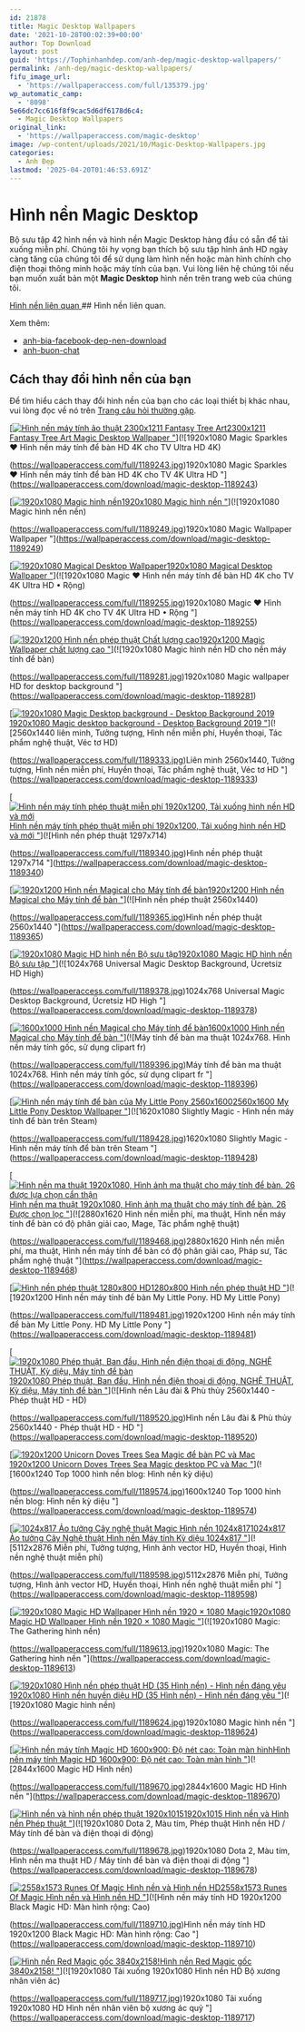 ```yaml
---
id: 21878
title: Magic Desktop Wallpapers
date: '2021-10-28T00:02:39+00:00'
author: Top Download
layout: post
guid: 'https://Tophinhanhdep.com/anh-dep/magic-desktop-wallpapers/'
permalink: /anh-dep/magic-desktop-wallpapers/
fifu_image_url:
  - 'https://wallpaperaccess.com/full/135379.jpg'
wp_automatic_camp:
  - '8098'
5e66dc7cc616f8f9cac5d6df6178d6c4:
  - Magic Desktop Wallpapers
original_link:
  - 'https://wallpaperaccess.com/magic-desktop'
image: /wp-content/uploads/2021/10/Magic-Desktop-Wallpapers.jpg
categories:
  - Ảnh Đẹp
lastmod: '2025-04-20T01:46:53.691Z'
---
```

# Hình nền Magic Desktop

Bộ sưu tập 42 hình nền và hình nền Magic Desktop hàng đầu có sẵn để tải xuống miễn phí. Chúng tôi hy vọng bạn thích bộ sưu tập hình ảnh HD ngày càng tăng của chúng tôi để sử dụng làm hình nền hoặc màn hình chính cho điện thoại thông minh hoặc máy tính của bạn. Vui lòng liên hệ chúng tôi nếu bạn muốn xuất bản một **Magic Desktop** hình nền trên trang web của chúng tôi.

[Hình nền liên quan ](#related) ## Hình nền liên quan.

   
 Xem thêm:

   
- [anh-bia-facebook-dep-nen-download](https://tophinhanhdep.com/anh-bia/anh-bia-facebook-dep-nen-download/)
- [anh-buon-chat](https://tophinhanhdep.com/hinh-anh-buon/anh-buon-chat/)

## Cách thay đổi hình nền của bạn

Để tìm hiểu cách thay đổi hình nền của bạn cho các loại thiết bị khác nhau, vui lòng đọc về nó trên [Trang câu hỏi thường gặp](https://tophinhanhdep.com/faq/).

  
[[![Hình nền máy tính ảo thuật 2300x1211 Fantasy Tree Art](https://wallpaperaccess.com/full/135379.jpg)2300x1211 Fantasy Tree Art Magic Desktop Wallpaper "](https://wallpaperaccess.com/download/magic-desktop-135379)](![1920x1080 Magic Sparkles ❤ Hình nền máy tính để bàn HD 4K cho TV Ultra HD 4K)

(https://wallpaperaccess.com/full/1189243.jpg)1920x1080 Magic Sparkles ❤ Hình nền máy tính để bàn HD 4K cho TV 4K Ultra HD "](https://wallpaperaccess.com/download/magic-desktop-1189243)

[[![1920x1080 Magic hình nền](https://wallpaperaccess.com/full/1189248.jpg)1920x1080 Magic hình nền "](https://wallpaperaccess.com/download/magic-desktop-1189248)](![1920x1080 Magic hình nền nền)

(https://wallpaperaccess.com/full/1189249.jpg)1920x1080 Magic Wallpaper Wallpaper "](https://wallpaperaccess.com/download/magic-desktop-1189249)

[[![1920x1080 Magical Desktop Wallpaper](https://wallpaperaccess.com/full/135285.jpg)1920x1080 Magical Desktop Wallpaper "](https://wallpaperaccess.com/download/magic-desktop-135285)](![1920x1080 Magic ❤ Hình nền máy tính để bàn HD 4K cho TV 4K Ultra HD • Rộng)

(https://wallpaperaccess.com/full/1189255.jpg)1920x1080 Magic ❤ Hình nền máy tính HD 4K cho TV 4K Ultra HD • Rộng "](https://wallpaperaccess.com/download/magic-desktop-1189255)

[[![1920x1200 Hình nền phép thuật Chất lượng cao](https://wallpaperaccess.com/full/1189268.jpg)1920x1200 Magic Wallpaper chất lượng cao "](https://wallpaperaccess.com/download/magic-desktop-1189268)](![1920x1080 Magic hình nền HD cho nền máy tính để bàn)

(https://wallpaperaccess.com/full/1189281.jpg)1920x1080 Magic wallpaper HD for desktop background "](https://wallpaperaccess.com/download/magic-desktop-1189281)

[[![1920x1080 Magic Desktop background - Desktop Background 2019](https://wallpaperaccess.com/full/1189316.jpg)1920x1080 Magic desktop background - Desktop Background 2019 "](https://wallpaperaccess.com/download/magic-desktop-1189316)](![2560x1440 liên minh, Tưởng tượng, Hình nền miễn phí, Huyền thoại, Tác phẩm nghệ thuật, Véc tơ HD)

(https://wallpaperaccess.com/full/1189333.jpg)Liên minh 2560x1440, Tưởng tượng, Hình nền miễn phí, Huyền thoại, Tác phẩm nghệ thuật, Véc tơ HD "](https://wallpaperaccess.com/download/magic-desktop-1189333)

[[![Hình nền máy tính phép thuật miễn phí 1920x1200, Tải xuống hình nền HD và mới](https://wallpaperaccess.com/full/1189338.jpg)Hình nền máy tính phép thuật miễn phí 1920x1200, Tải xuống hình nền HD và mới "](https://wallpaperaccess.com/download/magic-desktop-1189338)](![Hình nền phép thuật 1297x714)

(https://wallpaperaccess.com/full/1189340.jpg)Hình nền phép thuật 1297x714 "](https://wallpaperaccess.com/download/magic-desktop-1189340)

[[![1920x1200 Hình nền Magical cho Máy tính để bàn](https://wallpaperaccess.com/full/1189352.jpg)1920x1200 Hình nền Magical cho Máy tính để bàn "](https://wallpaperaccess.com/download/magic-desktop-1189352)](![Hình nền phép thuật 2560x1440)

(https://wallpaperaccess.com/full/1189365.jpg)Hình nền phép thuật 2560x1440 "](https://wallpaperaccess.com/download/magic-desktop-1189365)

[[![1920x1080 Magic HD hình nền Bộ sưu tập](https://wallpaperaccess.com/full/1189369.jpg)1920x1080 Magic HD hình nền Bộ sưu tập "](https://wallpaperaccess.com/download/magic-desktop-1189369)](![1024x768 Universal Magic Desktop Background, Ücretsiz HD High)

(https://wallpaperaccess.com/full/1189378.jpg)1024x768 Universal Magic Desktop Background, Ücretsiz HD High "](https://wallpaperaccess.com/download/magic-desktop-1189378)

[[![1600x1000 Hình nền Magical cho Máy tính để bàn](https://wallpaperaccess.com/full/1189392.jpg)1600x1000 Hình nền Magical cho Máy tính để bàn "](https://wallpaperaccess.com/download/magic-desktop-1189392)](![Máy tính để bàn ma thuật 1024x768.  Hình nền máy tính gốc, sử dụng clipart fr)

(https://wallpaperaccess.com/full/1189396.jpg)Máy tính để bàn ma thuật 1024x768. Hình nền máy tính gốc, sử dụng clipart fr "](https://wallpaperaccess.com/download/magic-desktop-1189396)

[[![Hình nền máy tính để bàn của My Little Pony 2560x1600](https://wallpaperaccess.com/full/1189406.jpg)2560x1600 My Little Pony Desktop Wallpaper "](https://wallpaperaccess.com/download/magic-desktop-1189406)](![1620x1080 Slightly Magic - Hình nền máy tính để bàn trên Steam)

(https://wallpaperaccess.com/full/1189428.jpg)1620x1080 Slightly Magic - Hình nền máy tính để bàn trên Steam "](https://wallpaperaccess.com/download/magic-desktop-1189428)

[[![Hình nền ma thuật 1920x1080, Hình ảnh ma thuật cho máy tính để bàn.  26 được lựa chọn cẩn thận](https://wallpaperaccess.com/full/1189438.jpg)Hình nền ma thuật 1920x1080, Hình ảnh ma thuật cho máy tính để bàn. 26 Được chọn lọc "](https://wallpaperaccess.com/download/magic-desktop-1189438)](![2880x1620 Hình nền miễn phí, ma thuật, Hình nền máy tính để bàn có độ phân giải cao, Mage, Tác phẩm nghệ thuật)

(https://wallpaperaccess.com/full/1189468.jpg)2880x1620 Hình nền miễn phí, ma thuật, Hình nền máy tính để bàn có độ phân giải cao, Pháp sư, Tác phẩm nghệ thuật "](https://wallpaperaccess.com/download/magic-desktop-1189468)

[[![Hình nền phép thuật 1280x800 HD](https://wallpaperaccess.com/full/1189479.jpg)1280x800 Hình nền phép thuật HD "](https://wallpaperaccess.com/download/magic-desktop-1189479)](![1920x1200 Hình nền máy tính để bàn My Little Pony.  HD My Little Pony)

(https://wallpaperaccess.com/full/1189481.jpg)1920x1200 Hình nền máy tính để bàn My Little Pony. HD My Little Pony "](https://wallpaperaccess.com/download/magic-desktop-1189481)

[[![1920x1080 Phép thuật, Ban đầu, Hình nền điện thoại di động, NGHỆ THUẬT, Kỳ diệu, Máy tính để bàn](https://wallpaperaccess.com/full/1189498.jpg)1920x1080 Phép thuật, Ban đầu, Hình nền điện thoại di động, NGHỆ THUẬT, Kỳ diệu, Máy tính để bàn "](https://wallpaperaccess.com/download/magic-desktop-1189498)](![Hình nền Lâu đài & Phù thủy 2560x1440 - Phép thuật HD - HD)

(https://wallpaperaccess.com/full/1189520.jpg)Hình nền Lâu đài &amp; Phù thủy 2560x1440 - Phép thuật HD - HD "](https://wallpaperaccess.com/download/magic-desktop-1189520)

[[![1920x1200 Unicorn Doves Trees Sea Magic để bàn PC và Mac](https://wallpaperaccess.com/full/1189542.jpg)1920x1200 Unicorn Doves Trees Sea Magic desktop PC và Mac "](https://wallpaperaccess.com/download/magic-desktop-1189542)](![1600x1240 Top 1000 hình nền blog: Hình nền kỳ diệu)

(https://wallpaperaccess.com/full/1189574.jpg)1600x1240 Top 1000 hình nền blog: Hình nền kỳ diệu "](https://wallpaperaccess.com/download/magic-desktop-1189574)

[[![1024x817 Ảo tưởng Cây nghệ thuật Magic Hình nền 1024x817](https://wallpaperaccess.com/full/1189578.jpg)1024x817 Ảo tưởng Cây Nghệ thuật Hình nền Máy tính Kỳ diệu 1024x817 "](https://wallpaperaccess.com/download/magic-desktop-1189578)](![5112x2876 Miễn phí, Tưởng tượng, Hình ảnh vector HD, Huyền thoại, Hình nền nghệ thuật miễn phí)

(https://wallpaperaccess.com/full/1189598.jpg)5112x2876 Miễn phí, Tưởng tượng, Hình ảnh vector HD, Huyền thoại, Hình nền nghệ thuật miễn phí "](https://wallpaperaccess.com/download/magic-desktop-1189598)

[[![1920x1080 Magic HD Wallpaper Hình nền 1920 × 1080 Magic](https://wallpaperaccess.com/full/1189612.jpg)1920x1080 Magic HD Wallpaper Hình nền 1920 × 1080 Magic "](https://wallpaperaccess.com/download/magic-desktop-1189612)](![1920x1080 Magic: The Gathering hình nền)

(https://wallpaperaccess.com/full/1189613.jpg)1920x1080 Magic: The Gathering hình nền "](https://wallpaperaccess.com/download/magic-desktop-1189613)

[[![1920x1080 Hình nền phép thuật HD (35 Hình nền) - Hình nền đáng yêu](https://wallpaperaccess.com/full/1189615.jpg)1920x1080 Hình nền huyền diệu HD (35 Hình nền) - Hình nền đáng yêu "](https://wallpaperaccess.com/download/magic-desktop-1189615)](![1920x1080 Magic hình nền)

(https://wallpaperaccess.com/full/1189624.jpg)1920x1080 Magic hình nền "](https://wallpaperaccess.com/download/magic-desktop-1189624)

[[![Hình nền máy tính Magic HD 1600x900: Độ nét cao: Toàn màn hình](https://wallpaperaccess.com/full/1189646.png)Hình nền máy tính Magic HD 1600x900: Độ nét cao: Toàn màn hình "](https://wallpaperaccess.com/download/magic-desktop-1189646)](![2844x1600 Magic HD Hình nền)

(https://wallpaperaccess.com/full/1189670.jpg)2844x1600 Magic HD Hình nền "](https://wallpaperaccess.com/download/magic-desktop-1189670)

[[![Hình nền và hình nền phép thuật 1920x1015](https://wallpaperaccess.com/full/1189677.jpg)1920x1015 Hình nền và Hình nền Phép thuật "](https://wallpaperaccess.com/download/magic-desktop-1189677)](![1920x1080 Dota 2, Màu tím, Phép thuật Hình nền HD / Máy tính để bàn và điện thoại di động)

(https://wallpaperaccess.com/full/1189678.jpg)1920x1080 Dota 2, Màu tím, Hình nền ma thuật HD / Máy tính để bàn và điện thoại di động "](https://wallpaperaccess.com/download/magic-desktop-1189678)

[[![2558x1573 Runes Of Magic Hình nền và Hình nền HD](https://wallpaperaccess.com/full/1189684.jpg)2558x1573 Runes Of Magic Hình nền và Hình nền HD "](https://wallpaperaccess.com/download/magic-desktop-1189684)](![Hình nền máy tính HD 1920x1200 Black Magic HD: Màn hình rộng: Cao)

(https://wallpaperaccess.com/full/1189710.jpg)Hình nền máy tính HD 1920x1200 Black Magic HD: Màn hình rộng: Cao "](https://wallpaperaccess.com/download/magic-desktop-1189710)

[[![Hình nền Red Magic gốc 3840x2158!](https://wallpaperaccess.com/full/1189713.jpg)Hình nền Red Magic gốc 3840x2158! "](https://wallpaperaccess.com/download/magic-desktop-1189713)](![1920x1080 Tải xuống 1920x1080 Hình nền HD Bộ xương nhân viên ác)

(https://wallpaperaccess.com/full/1189717.jpg)1920x1080 Tải xuống 1920x1080 HD Hình nền nhân viên bộ xương ác quỷ "](https://wallpaperaccess.com/download/magic-desktop-1189717)

